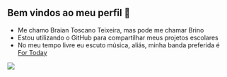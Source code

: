 ## Bem vindos ao meu perfil 👋

- Me chamo Braian Toscano Teixeira, mas pode me chamar Brino
- Estou utilizando o GitHub para compartilhar meus projetos escolares
- No meu tempo livre eu escuto música, aliás, minha banda preferida é [For Today](https://www.youtube.com/channel/UCE8fqIwEVqDeMEVqsgs0nrg)
 
![](https://encrypted-tbn0.gstatic.com/images?q=tbn:ANd9GcS7qcwqU_jSGiq7HyHz8Xd7hb6K2T-jDAsL5g&s)

